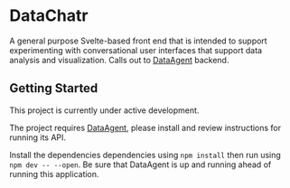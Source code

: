 # DataChatr

A general purpose Svelte-based front end that is intended to support experimenting with conversational user interfaces that support data analysis and visualization. Calls out to [DataAgent](https://github.com/amcrisan/DataAgent) backend.


## Getting Started
This project is currently under active development.

The project requires [DataAgent](https://github.com/amcrisan/DataAgent), please install and review instructions for running its API.

Install the dependencies dependencies using ```npm install``` then run using ``` npm dev -- --open```.
Be sure that DataAgent is up and running ahead of running this application.



